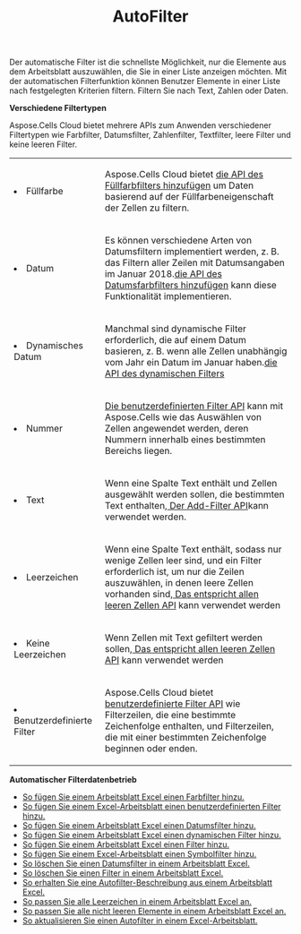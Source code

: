 ﻿---
title: AutoFilter
second_title: Aspose.Cells Cloud Documen
type: docs
url: /de/autofilter/
aliases: [/working-with-autofilter/]
keywords: Get, add， delete, and so on for auto filter on an Excel worksheet
description: Die Aspose.Cells-Cloud-APIs unterstützen das Abrufen, Hinzufügen, Löschen usw. für den automatischen Filter in einem Excel-Arbeitsblatt. SDK unterstützt verschiedene Entwicklungssprachen. Dazu gehören Android, C#, Go, Java, NodeJS, Perl, PHP, Python, Ruby und Swift
weight: 100
---
Der automatische Filter ist die schnellste Möglichkeit, nur die Elemente aus dem Arbeitsblatt auszuwählen, die Sie in einer Liste anzeigen möchten. Mit der automatischen Filterfunktion können Benutzer Elemente in einer Liste nach festgelegten Kriterien filtern. Filtern Sie nach Text, Zahlen oder Daten.



**Verschiedene Filtertypen** 

Aspose.Cells Cloud bietet mehrere APIs zum Anwenden verschiedener Filtertypen wie Farbfilter, Datumsfilter, Zahlenfilter, Textfilter, leere Filter und keine leeren Filter.

<table class="table table-striped">
  <tr>
  <td class="col-md-2"> <li>Füllfarbe</li> </td>
  <td class="col-md-10">
  <p> Aspose.Cells Cloud bietet
 <a href="/cells/de/autofilter/add-color-filter/">die API des Füllfarbfilters hinzufügen</a>
um Daten basierend auf der Füllfarbeneigenschaft der Zellen zu filtern.</p>
  </td>
  </tr>
  <tr>
    <td class="col-md-2"> <li>Datum</li> </td>
  <td class="col-md-10">
  <p>
 Es können verschiedene Arten von Datumsfiltern implementiert werden, z. B. das Filtern aller Zeilen mit Datumsangaben im Januar 2018.<a href="/cells/de/autofilter/add-date-filter/">die API des Datumsfarbfilters hinzufügen</a> kann diese Funktionalität implementieren.
</p>
  </td>
  </tr>
    <tr>
    <td class="col-md-2"> <li>Dynamisches Datum</li> </td>
  <td class="col-md-10">
  <p>
 Manchmal sind dynamische Filter erforderlich, die auf einem Datum basieren, z. B. wenn alle Zellen unabhängig vom Jahr ein Datum im Januar haben.<a href="/cells/de/autofilter/add-dynamic-filter/">die API des dynamischen Filters</a>  
</p>
  </td>
  </tr>
      <tr>
    <td class="col-md-2"> <li>Nummer</li> </td>
  <td class="col-md-10">
  <p>
<a href="/cells/de/autofilter/add-filter/">Die benutzerdefinierten Filter API</a> kann mit Aspose.Cells wie das Auswählen von Zellen angewendet werden, deren Nummern innerhalb eines bestimmten Bereichs liegen.
</p>
  </td>
  </tr>
        <tr>
    <td class="col-md-2"> <li>Text</li> </td>
  <td class="col-md-10">
  <p>
 Wenn eine Spalte Text enthält und Zellen ausgewählt werden sollen, die bestimmten Text enthalten,<a href="/cells/de/autofilter/add-filter/"> Der Add-Filter API</a>kann verwendet werden.
</p>
  </td>
  </tr>
          <tr>
    <td class="col-md-2"> <li>Leerzeichen</li> </td>
  <td class="col-md-10">
  <p>

 Wenn eine Spalte Text enthält, sodass nur wenige Zellen leer sind, und ein Filter erforderlich ist, um nur die Zeilen auszuwählen, in denen leere Zellen vorhanden sind,<a href="/cells/de/autofilter/match-all-blank/"> Das entspricht allen leeren Zellen API</a> kann verwendet werden
</p>
  </td>
  </tr>
            <tr>
    <td class="col-md-2"> <li>Keine Leerzeichen</li> </td>
  <td class="col-md-10">
  <p>

 Wenn Zellen mit Text gefiltert werden sollen,<a href="/cells/de/autofilter/match-all-blank/"> Das entspricht allen leeren Zellen API</a> kann verwendet werden
</p>
  </td>
  </tr>
              <tr>
    <td class="col-md-2"> <li>Benutzerdefinierte Filter</li> </td>
  <td class="col-md-10">
  <p>
 Aspose.Cells Cloud bietet<a href="/cells/de/autofilter/add-dynamic-filter/"> benutzerdefinierte Filter API</a> wie Filterzeilen, die eine bestimmte Zeichenfolge enthalten, und Filterzeilen, die mit einer bestimmten Zeichenfolge beginnen oder enden.
</p>
  </td>
  </tr>
</table>


**Automatischer Filterdatenbetrieb**

- [So fügen Sie einem Arbeitsblatt Excel einen Farbfilter hinzu.](/cells/de/autofilter/add-color-filter/)
- [So fügen Sie einem Excel-Arbeitsblatt einen benutzerdefinierten Filter hinzu.](/cells/de/autofilter/add-custom-filter/)
- [So fügen Sie einem Arbeitsblatt Excel einen Datumsfilter hinzu.](/cells/de/autofilter/add-date-filter/)
- [So fügen Sie einem Arbeitsblatt Excel einen dynamischen Filter hinzu.](/cells/de/autofilter/add-dynamic-filter/)
- [So fügen Sie einem Arbeitsblatt Excel einen Filter hinzu.](/cells/de/autofilter/add-filter/)
- [So fügen Sie einem Excel-Arbeitsblatt einen Symbolfilter hinzu.](/cells/de/autofilter/add-icon-filter/)
- [So löschen Sie einen Datumsfilter in einem Arbeitsblatt Excel.](/cells/de/autofilter/delete-a-date-filter/)
- [So löschen Sie einen Filter in einem Arbeitsblatt Excel.](/cells/de/delete-filter/)
- [So erhalten Sie eine Autofilter-Beschreibung aus einem Arbeitsblatt Excel.](/cells/de/autofilter/get/)
- [So passen Sie alle Leerzeichen in einem Arbeitsblatt Excel an.](/cells/de/autofilter/match-all-blank/)
- [So passen Sie alle nicht leeren Elemente in einem Arbeitsblatt Excel an.](/cells/de/autofilter/match-all-non-blank/)
- [So aktualisieren Sie einen Autofilter in einem Excel-Arbeitsblatt.](/cells/de/autofilter/refresh/)

